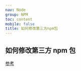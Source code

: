 ```yaml
---
nav: Node
group: NPM
toc: content
mobile: false
title: 如何修改第三方npm包
---
```


## 如何修改第三方 npm 包

<a target="_blank" href="https://juejin.cn/post/7356534347509497919">参考</a>
